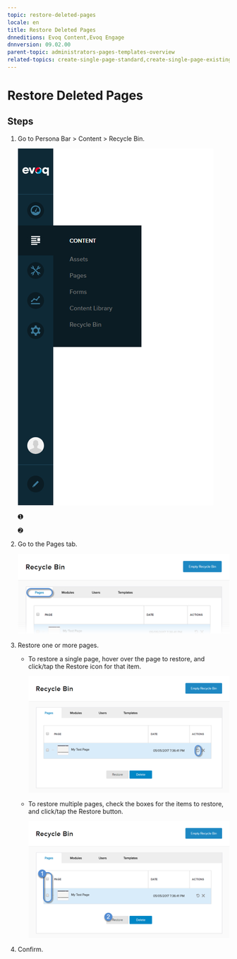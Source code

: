 ```yaml
---
topic: restore-deleted-pages
locale: en
title: Restore Deleted Pages
dnneditions: Evoq Content,Evoq Engage
dnnversion: 09.02.00
parent-topic: administrators-pages-templates-overview
related-topics: create-single-page-standard,create-single-page-existing,create-single-page-url,create-single-page-file,create-multiple-pages-pb-all,configure-page-standard,configure-page-existing,configure-page-url,configure-page-file,copy-page-pb-all,edit-page-pb-all,view-hidden-page-pb-all,delete-page-pb-all,purge-deleted-pages,copy-permissions-to-child-pages-pb-all
---
```


# Restore Deleted Pages

## Steps

1.  Go to Persona Bar \> Content \> Recycle Bin.
    
    ![Persona Bar > Content > Recycle Bin](img/scr-pbar-host-Content-E91.png)
    
    ➊
    
    ➋
    
2.  Go to the Pages tab.
    
    ![Pages](img/scr-pbtabs-all-Content-RecycleBin-Pages-E91.png)
    
3.  Restore one or more pages.
    *   To restore a single page, hover over the page to restore, and click/tap the Restore icon for that item.
        
          
        
        ![Restore icon for each item in the list.](img/scr-RecycleBin-Pages-Restore-icon-E91.png)
        
          
        
    *   To restore multiple pages, check the boxes for the items to restore, and click/tap the Restore button.
        
          
        
        ![Restore button.](img/scr-RecycleBin-Pages-Select-Then-Restore-button-E91.png)
        
          
        
4.  Confirm.